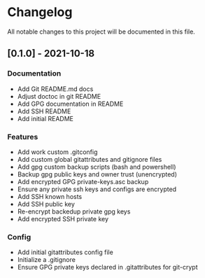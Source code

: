 # Changelog
All notable changes to this project will be documented in this file.

## [0.1.0] - 2021-10-18

### Documentation

- Add Git README.md docs
- Adjust doctoc in git README
- Add GPG documentation in README
- Add SSH README
- Add initial README

### Features

- Add work custom .gitconfig
- Add custom global gitattributes and gitignore files
- Add gpg custom backup scripts (bash and powershell)
- Backup gpg public keys and owner trust (unencrypted)
- Add encrypted GPG private-keys.asc backup
- Ensure any private ssh keys and configs are encrypted
- Add SSH known hosts
- Add SSH public key
- Re-encrypt backedup private gpg keys
- Add encrypted SSH private key

### Config

- Add initial gitattributes config file
- Initialize a .gitignore
- Ensure GPG private keys declared in .gitattributes for git-crypt

<!-- generated by git-cliff -->
